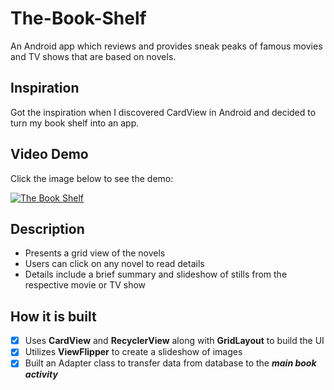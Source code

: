 # The-Book-Shelf
An Android app which reviews and provides sneak peaks of famous movies and TV shows that are based on novels.

## Inspiration
Got the inspiration when I discovered CardView in Android and decided to turn my book shelf into an app.

## Video Demo 
Click the image below to see the demo:

[![The Book Shelf](https://img.youtube.com/vi/ck8a9BdIPEc/0.jpg)](https://youtu.be/ck8a9BdIPEc)
 
## Description
- Presents a grid view of the novels
- Users can click on any novel to read details
- Details include a brief summary and slideshow of stills from the respective movie or TV show

## How it is built
- [x] Uses **CardView** and **RecyclerView** along with **GridLayout** to build the UI
- [x] Utilizes **ViewFlipper** to create a slideshow of images
- [x] Built an Adapter class to transfer data from database to the **_main book activity_**
